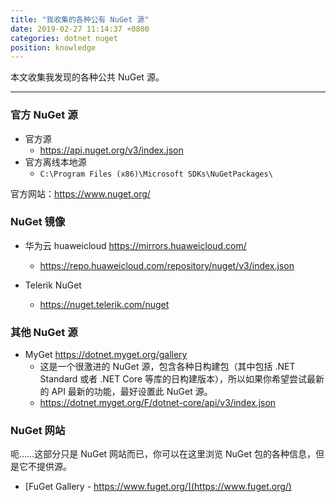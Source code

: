 ```yaml
---
title: "我收集的各种公有 NuGet 源"
date: 2019-02-27 11:14:37 +0800
categories: dotnet nuget
position: knowledge
---
```


本文收集我发现的各种公共 NuGet 源。

---

<div id="toc"></div>

### 官方 NuGet 源

- 官方源
    - <https://api.nuget.org/v3/index.json>
- 官方离线本地源
    - `C:\Program Files (x86)\Microsoft SDKs\NuGetPackages\`

官方网站：<https://www.nuget.org/>

### NuGet 镜像

- 华为云 huaweicloud <https://mirrors.huaweicloud.com/>
    - <https://repo.huaweicloud.com/repository/nuget/v3/index.json>

- Telerik NuGet
    - <https://nuget.telerik.com/nuget>

### 其他 NuGet 源

- MyGet <https://dotnet.myget.org/gallery>
    - 这是一个很激进的 NuGet 源，包含各种日构建包（其中包括 .NET Standard 或者 .NET Core 等库的日构建版本），所以如果你希望尝试最新的 API 最新的功能，最好设置此 NuGet 源。
    - <https://dotnet.myget.org/F/dotnet-core/api/v3/index.json>

### NuGet 网站

呃……这部分只是 NuGet 网站而已，你可以在这里浏览 NuGet 包的各种信息，但是它不提供源。

- [FuGet Gallery - https://www.fuget.org/](https://www.fuget.org/)
